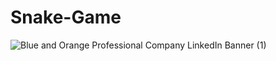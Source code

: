 # Snake-Game

![Blue and Orange Professional Company LinkedIn Banner (1)](https://user-images.githubusercontent.com/91616196/175930999-9528ef15-3780-405a-9dfa-ae6fb7538b7c.gif)
